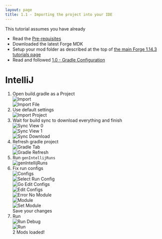 ```yaml
---
layout: page
title: 1.1 - Importing the project into your IDE
---
```

This tutorial assumes you have already
- Read the [Pre-requisites](/tutorials/Pre-requisites)
- Downloaded the latest Forge MDK
- Setup your mod folder as described at the top of [the main Forge 1.14.3 tutorials page](/tutorials/1.14.3/forge/)
- Read and followed [1.0 - Gradle Configuration](/tutorials/1.14.3/forge/1.0-gradle-configuration/)

# IntelliJ
1) Open build.gradle as a Project  
![Import](/tutorials/1.14.3/forge/1.1-importing-project/import.png "Import")  
![Import File](/tutorials/1.14.3/forge/1.1-importing-project/import-file.png "Import File")  
2) Use default settings  
![Import Project](/tutorials/1.14.3/forge/1.1-importing-project/import-project.png "Import Project")  
3) Wait for build sync to download everything and finish  
![Sync View 0](/tutorials/1.14.3/forge/1.1-importing-project/sync-view-0.png "Sync View 0")  
![Sync View 1](/tutorials/1.14.3/forge/1.1-importing-project/sync-view-1.png "Sync View 1")  
![Sync Download](/tutorials/1.14.3/forge/1.1-importing-project/sync-download.png "Sync Download")  
4) Refresh gradle project  
![Gradle Tab](/tutorials/1.14.3/forge/1.1-importing-project/gradle-tab.png "Gradle Tab")  
![Gradle Refresh](/tutorials/1.14.3/forge/1.1-importing-project/gradle-refresh.png "Gradle Refresh")  
5) Run `genIntellijRuns`  
![genIntellijRuns](/tutorials/1.14.3/forge/1.1-importing-project/genIntellijRuns.png "genIntellijRuns")  
6) Fix run configs  
![Configs](/tutorials/1.14.3/forge/1.1-importing-project/configs.png "Configs")  
![Select Run Config](/tutorials/1.14.3/forge/1.1-importing-project/select-run-config.png "Select Run Config")  
![Go Edit Configs](/tutorials/1.14.3/forge/1.1-importing-project/go-edit-configs.png "Go Edit Configs")  
![Edit Configs](/tutorials/1.14.3/forge/1.1-importing-project/edit-configs.png "Edit Configs")  
![Error No Module](/tutorials/1.14.3/forge/1.1-importing-project/error-no-module.png "Error No Module")  
![Module](/tutorials/1.14.3/forge/1.1-importing-project/module.png "Module")  
![Set Module](/tutorials/1.14.3/forge/1.1-importing-project/set-module.png "Set Module")  
Save your changes  
7) Run  
![Run Debug](/tutorials/1.14.3/forge/1.1-importing-project/run-debug.png "Run Debug")  
![Run](/tutorials/1.14.3/forge/1.1-importing-project/run.png "Run")  
2 Mods loaded!  
